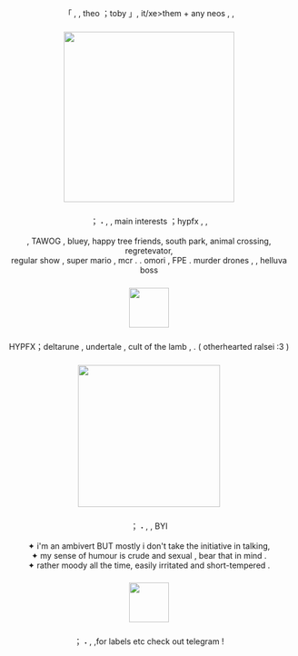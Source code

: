 <p align="center">「 , , theo ；toby 」, it/xe>them + any neos , ,</p>

###

<div align="center">
  <img height="300" src="https://64.media.tumblr.com/e8a9b13c16d2588ea46a88273487d54a/f0481cc7512da6c3-f9/s1280x1920/bf4ac8cba21ac9ab330f140041a90a5347cf4f0e.jpg"  />
</div>

###

<p align="center">； ˖ , ,‎  main interests ；hypfx , ,<br><br>, TAWOG , bluey, happy tree friends, south park, animal crossing, regretevator, <br>regular show , super mario , mcr . . omori , FPE . murder drones , , helluva boss</p>

###

<div align="center">
  <img height="70" src="https://64.media.tumblr.com/5413093fc6f048f2f2c7387c1511a7c9/f0481cc7512da6c3-7a/s1280x1920/5f05aee82a8fdbd67c4d422b150b6168ec5416e6.jpg"  />
</div>

###

<p align="center">HYPFX；deltarune , undertale , cult of the lamb , . ( otherhearted ralsei :3 )</p>

###

<div align="center">
  <img height="250" src="https://64.media.tumblr.com/40e12f1e92ab94316201f0e883ffb1d4/f0481cc7512da6c3-57/s1280x1920/7b7a032374a78c2de93e10f5b47aea06f8c97a07.jpg"  />
</div>

###

<p align="center">； ˖ , ,‎ BYI <br><br>✦ i'm an ambivert BUT mostly i don't take the initiative in talking,<br>✦ my sense of humour is crude and sexual , bear that in mind .<br>✦ rather moody all the time, easily irritated and short-tempered .</p>

###

<div align="center">
  <img height="70" src="https://64.media.tumblr.com/80c3783503ff7f9ca11f67883c60ff3b/f0481cc7512da6c3-54/s1280x1920/5bbf05d6b805663451ac1498b4267957c84dd2e6.jpg"  />
</div>

###

<p align="center">； ˖ , ,‎for labels etc check out telegram !</p>

###
